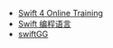 - [Swift 4 Online Training](https://www.tutorialspoint.com/swift_4_online_training/index.asp)
- [Swift 编程语言](https://www.cnswift.org/) 
- [swiftGG](http://swift.gg/)
